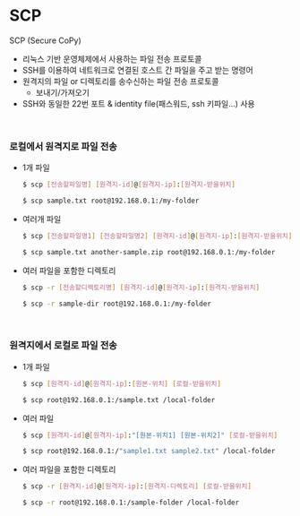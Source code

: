 # SCP

SCP (Secure CoPy)

- 리눅스 기반 운영체제에서 사용하는 파일 전송 프로토콜
- SSH를 이용하여 네트워크로 연결된 호스트 간 파일을 주고 받는 명령어
- 원격지의 파일 or 디렉토리를 송수신하는 파일 전송 프로토콜
    - 보내기/가져오기
- SSH와 동일한 22번 포트 & identity file(패스워드, ssh 키파일...) 사용

<br>

### 로컬에서 원격지로 파일 전송

- 1개 파일
    
    ```bash
    $ scp [전송할파일명] [원격지-id]@[원격지-ip]:[원격지-받을위치]
    
    $ scp sample.txt root@192.168.0.1:/my-folder
    ```
    
- 여러개 파일
    
    ```bash
    $ scp [전송할파일명1] [전송할파일명2] [원격지-id]@[원격지-ip]:[원격지-받을위치]
    
    $ scp sample.txt another-sample.zip root@192.168.0.1:/my-folder
    ```
    
- 여러 파일을 포함한 디렉토리
    
    ```bash
    $ scp -r [전송할디렉토리명] [원격지-id]@[원격지-ip]:[원격지-받을위치]
    
    $ scp -r sample-dir root@192.168.0.1:/my-folder
    ```
    
<br>


### 원격지에서 로컬로 파일 전송

- 1개 파일
    
    ```bash
    $ scp [원격지-id]@[원격지-ip]:[원본-위치] [로컬-받을위치]
    
    $ scp root@192.168.0.1:/sample.txt /local-folder
    ```
    
- 여러 파일
    
    ```bash
    $ scp [원격지-id]@[원격지-ip]:"[원본-위치1] [원본-위치2]" [로컬-받을위치]
    
    $ scp root@192.168.0.1:/"sample1.txt sample2.txt" /local-folder
    ```
    
- 여러 파일을 포함한 디렉토리
    ```bash
    $ scp -r [원격지-id]@[원격지-ip]:[원격지-디렉토리] [로컬-받을위치]

    $ scp -r root@192.168.0.1:/sample-folder /local-folder
    ```
